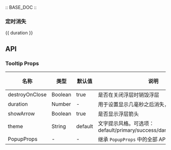 :: BASE_DOC ::


### 定时消失
{{ duration }}


## API
### Tooltip Props

名称 | 类型 | 默认值 | 说明 | 必传
-- | -- | -- | -- | --
destroyOnClose | Boolean | true | 是否在关闭浮层时销毁浮层 | N
duration | Number | - | 用于设置显示几毫秒之后消失，初始第一次有效 | N
showArrow | Boolean | true | 是否显示浮层箭头 | N
theme | String | default | 文字提示风格。可选项：default/primary/success/danger/warning/light | N
PopupProps | - | - | 继承 `PopupProps` 中的全部 API | N
